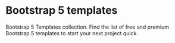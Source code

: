 # Bootstrap 5 templates
Bootstrap 5 Templates collection. Find the list of free and premium Bootstrap 5 templates to start your next project quick.
